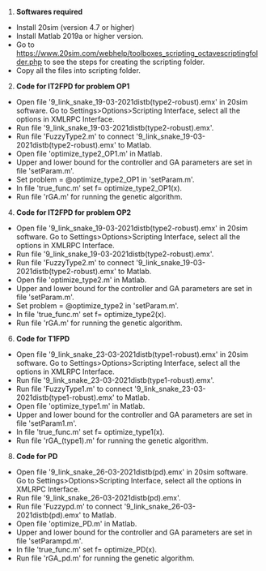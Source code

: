 
1. **Softwares required**
- Install 20sim (version 4.7 or higher)
- Install Matlab 2019a or higher version.
- Go to https://www.20sim.com/webhelp/toolboxes_scripting_octavescriptingfolder.php to see the steps for creating the scripting folder.
- Copy all the files into scripting folder.
2. **Code for IT2FPD for problem OP1**
- Open file '9_link_snake_19-03-2021distb(type2-robust).emx' in 20sim software. Go to Settings>Options>Scripting Interface, select all the options in XMLRPC Interface.
- Run file '9_link_snake_19-03-2021distb(type2-robust).emx'.
- Run file 'FuzzyType2.m' to connect '9_link_snake_19-03-2021distb(type2-robust).emx' to Matlab.
- Open file 'optimize_type2_OP1.m' in Matlab.
- Upper and lower bound for the controller and GA parameters are set in file 'setParam.m'.
- Set problem = @optimize_type2_OP1 in 'setParam.m'.
- In file 'true_func.m' set f= optimize_type2_OP1(x).
- Run file 'rGA.m' for running the genetic algorithm.
4.  **Code for IT2FPD for problem OP2**
- Open file '9_link_snake_19-03-2021distb(type2-robust).emx' in 20sim software. Go to Settings>Options>Scripting Interface, select all the options in XMLRPC Interface.
- Run file '9_link_snake_19-03-2021distb(type2-robust).emx'.
- Run file 'FuzzyType2.m' to connect '9_link_snake_19-03-2021distb(type2-robust).emx' to Matlab.
- Open file 'optimize_type2.m' in Matlab.
- Upper and lower bound for the controller and GA parameters are set in file 'setParam.m'.
- Set problem = @optimize_type2 in 'setParam.m'.
- In file 'true_func.m' set f= optimize_type2(x).
- Run file 'rGA.m' for running the genetic algorithm.
6. **Code for T1FPD**
- Open file '9_link_snake_23-03-2021distb(type1-robust).emx' in 20sim software. Go to Settings>Options>Scripting Interface, select all the options in XMLRPC Interface.
- Run file '9_link_snake_23-03-2021distb(type1-robust).emx'.
- Run file 'FuzzyType1.m' to connect '9_link_snake_23-03-2021distb(type1-robust).emx' to Matlab.
- Open file 'optimize_type1.m' in Matlab.
- Upper and lower bound for the controller and GA parameters are set in file 'setParam1.m'.
- In file 'true_func.m' set f= optimize_type1(x).
- Run file 'rGA_(type1).m' for running the genetic algorithm.
8. **Code for PD**
-  Open file '9_link_snake_26-03-2021distb(pd).emx' in 20sim software. Go to Settings>Options>Scripting Interface, select all the options in XMLRPC Interface.
- Run file '9_link_snake_26-03-2021distb(pd).emx'.
- Run file 'Fuzzypd.m' to connect '9_link_snake_26-03-2021distb(pd).emx' to Matlab.
- Open file 'optimize_PD.m' in Matlab.
- Upper and lower bound for the controller and GA parameters are set in file 'setParampd.m'.
- In file 'true_func.m' set f= optimize_PD(x).
- Run file 'rGA_pd.m' for running the genetic algorithm.

